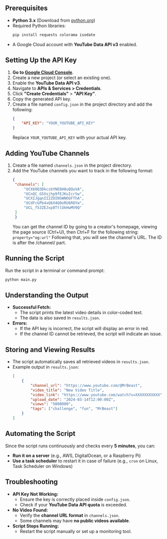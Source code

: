 ## Prerequisites

- **Python 3.x** (Download from [python.org](https://www.python.org/))
- Required Python libraries:
  ```bash
  pip install requests colorama isodate
  ```
- A Google Cloud account with **YouTube Data API v3** enabled.

## Setting Up the API Key

1. **Go to [Google Cloud Console](https://console.cloud.google.com/)**.
2. Create a new project (or select an existing one).
3. Enable the **YouTube Data API v3**.
4. Navigate to **APIs & Services > Credentials**.
5. Click **"Create Credentials"** > **"API Key"**.
6. Copy the generated API key.
7. Create a file named `config.json` in the project directory and add the following:
   ```json
   {
       "API_KEY": "YOUR_YOUTUBE_API_KEY"
   }
   ```
   Replace `YOUR_YOUTUBE_API_KEY` with your actual API key.

## Adding YouTube Channels

1. Create a file named `channels.json` in the project directory.
2. Add the YouTube channels you want to track in the following format:
   ```json
   {
    "channels": [
        "UCX6OQ3DkcsbYNE6H8uQQuVA",
        "UCnQC_G5Xsjhp9fEJKuIcrSw",
        "UCXIJgqnII2ZOINSWNOGFThA",
        "UCdFcGPb4xQ6X4QOoRU6ROYw",
        "UCL_f53ZEJxp8TtlOkHwMV9Q"
    ]
    }
   ```
   You can get the channel ID by going to a creator's homepage, viewing the page source (Ctrl+U), then Ctrl+F for the following string: ```property="og:url"``` 
   Following that, you will see the channel's URL. The ID is after the /channel/ part.

## Running the Script

Run the script in a terminal or command prompt:
```bash
python main.py
```

## Understanding the Output

- **Successful Fetch:**
  - The script prints the latest video details in color-coded text.
  - The data is also saved in `results.json`.
- **Errors:**
  - If the API key is incorrect, the script will display an error in red.
  - If the channel ID cannot be retrieved, the script will indicate an issue.

## Storing and Viewing Results

- The script automatically saves all retrieved videos in `results.json`.
- Example output in `results.json`:
  ```json
  [
      {
          "channel_url": "https://www.youtube.com/@MrBeast",
          "video_title": "New Video Title",
          "video_link": "https://www.youtube.com/watch?v=XXXXXXXXXXX",
          "upload_date": "2024-03-14T12:00:00Z",
          "views": "5000000",
          "tags": ["challenge", "fun", "MrBeast"]
      }
  ]
  ```

## Automating the Script

Since the script runs continuously and checks every **5 minutes**, you can:
- **Run it on a server** (e.g., AWS, DigitalOcean, or a Raspberry Pi)
- **Use a task scheduler** to restart it in case of failure (e.g., `cron` on Linux, Task Scheduler on Windows)

## Troubleshooting

- **API Key Not Working:**
  - Ensure the key is correctly placed inside `config.json`.
  - Check if your **YouTube Data API quota** is exceeded.
- **No Video Found:**
  - Verify the **channel URL format** in `channels.json`.
  - Some channels may have **no public videos available**.
- **Script Stops Running:**
  - Restart the script manually or set up a monitoring tool.

